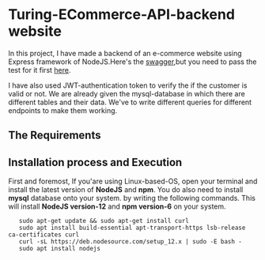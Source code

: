 # Turing-ECommerce-API-backend website

In this project, I have made a backend of an e-commerce website using Express framework of NodeJS.Here's the [swagger](https://backendapi.turing.com/docs/),but you need to pass the test for it first [here](https://developers.turing.com/dashboard/challenge).

  I have also used JWT-authentication token to verify the if the customer is valid or not. We are already given the mysql-database in which there are different tables and their data. We've to write different queries for different endpoints to make them working.

## The Requirements
## Installation process and Execution

First and foremost, If you'are using Linux-based-OS, open your terminal and install the latest version of <b>NodeJS</b> and <b>npm</b>. You do also need to install <b>mysql</b> database onto your system. by writing the following commands. 
This will install <b>NodeJS version-12</b> and <b>npm version-6</b> on your system.
```
   sudo apt-get update && sudo apt-get install curl
   sudo apt install build-essential apt-transport-https lsb-release ca-certificates curl
   curl -sL https://deb.nodesource.com/setup_12.x | sudo -E bash -
   sudo apt install nodejs
```
